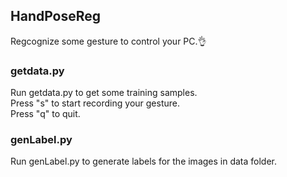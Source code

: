 ## HandPoseReg
Regcognize some gesture to control your PC.👌
### getdata.py
Run getdata.py to get some training samples.<br>
Press "s" to start recording your gesture.<br>
Press "q" to quit.
### genLabel.py
Run genLabel.py to generate labels for the images in data folder.